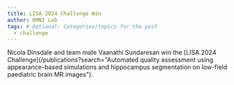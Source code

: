```yaml
---
title: LISA 2024 Challenge Win
author: OMNI Lab
tags: # Optional: Categories/topics for the post
  - challenge
---
```


Nicola Dinsdale and team mate Vaanathi Sundaresan win the [LISA 2024 Challenge](/publications?search="Automated quality assessment using appearance-based simulations and hippocampus segmentation on low-field paediatric brain MR images").
